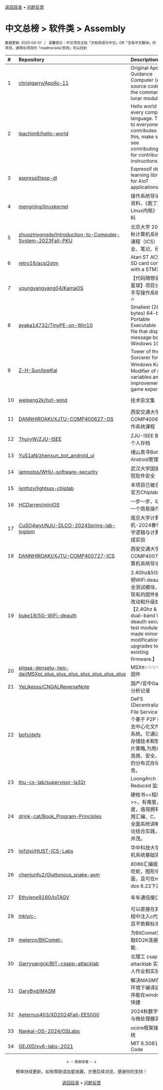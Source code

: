 <a href="https://gitee.com/GrowingGit/GitHub-Chinese-Top-Charts#github中文排行榜">返回目录</a> • <a href="/content/docs/feedback.md">问题反馈</a>

# 中文总榜 > 软件类 > Assembly
<sub>数据更新: 2025-04-01&nbsp;&nbsp;&nbsp;/&nbsp;&nbsp;&nbsp;温馨提示：中文项目泛指「文档母语为中文」OR「含有中文翻译」的项目，通常在项目的「readme/wiki/官网」可以找到</sub>

|#|Repository|Description|Stars|Updated|
|:-|:-|:-|:-|:-|
|1|[chrislgarry/Apollo-11](https://github.com/chrislgarry/Apollo-11)|Original Apollo 11 Guidance Computer (AGC) source code for the command and lunar modules.|61467|2025-03-16|
|2|[leachim6/hello-world](https://github.com/leachim6/hello-world)|Hello world in every computer language.  Thanks to everyone who contributes to this, make sure to see contributing.md for contribution instructions!|11244|2024-12-29|
|3|[espressif/esp-dl](https://github.com/espressif/esp-dl)|Espressif deep-learning library for AIoT applications|671|2025-03-28|
|4|[mengning/linuxkernel](https://github.com/mengning/linuxkernel)|操作系统导论教学资料、《庖丁解牛Linux内核》配套资料|274|2025-03-25|
|5|[zhuozhiyongde/Introduction-to-Computer-System-2023Fall-PKU](https://github.com/zhuozhiyongde/Introduction-to-Computer-System-2023Fall-PKU)|北京大学 2023 年秋计算机系统导论课程（ICS）作业、笔记、经验|231|2025-03-17|
|6|[retro16/acsi2stm](https://github.com/retro16/acsi2stm)|Atari ST ACSI to SD card converter with a STM32|178|2025-03-24|
|7|[youngyangyang04/KamaOS](https://github.com/youngyangyang04/KamaOS)|【代码随想录知识星球】项目分享-手写操作系统内核🔥|166|2024-12-14|
|8|[ayaka14732/TinyPE-on-Win10](https://github.com/ayaka14732/TinyPE-on-Win10)|Smallest (268 bytes) 64-bit Portable Executable (PE) file that displays a message box on Windows 10|110|2024-11-21|
|9|[Z-H-Sun/tswKai](https://github.com/Z-H-Sun/tswKai)|Tower of the Sorcerer for Windows Kai (改): Modifier of game variables and improvement of game experience|51|2024-12-11|
|10|[weipeng2k/hot-wind](https://github.com/weipeng2k/hot-wind)|技术杂文集|33|2024-12-02|
|11|[DANNHIROAKI/XJTU-COMP400627-OS](https://github.com/DANNHIROAKI/XJTU-COMP400627-OS)|西安交通大学COMP400627操作系统课程|25|2024-11-27|
|12|[ThuryW/ZJU-ISEE](https://github.com/ThuryW/ZJU-ISEE)|ZJU-ISEE 微电子 个人存档|25|2025-03-03|
|13|[YuS1aN/zhenxun_bot_android_ui](https://github.com/YuS1aN/zhenxun_bot_android_ui)|绪山真寻Bot的Android管理后台|14|2025-01-04|
|14|[iamnotss/WHU-software-security](https://github.com/iamnotss/WHU-software-security)|武汉大学国家网安院软件安全|12|2024-12-09|
|15|[isnthzy/lightsss-chiplab](https://github.com/isnthzy/lightsss-chiplab)|本项目已被合并至官方Chiplab中|10|2025-01-13|
|16|[HCDarren/miniOS](https://github.com/HCDarren/miniOS)|一步一步，动手写一个简易操作系统|9|2025-03-08|
|17|[CuSO4wyt/NJU-DLCO-2024Spring-lab-logisim](https://github.com/CuSO4wyt/NJU-DLCO-2024Spring-lab-logisim)|南京大学计算机-2024春季的数字逻辑与计算机组成实验|9|2025-02-18|
|18|[DANNHIROAKI/XJTU-COMP400727-ICS](https://github.com/DANNHIROAKI/XJTU-COMP400727-ICS)|西安交通大学COMP400727计算机系统导论课程|9|2024-11-27|
|19|[buke18/5G-WiFi-deauth](https://github.com/buke18/5G-WiFi-deauth)|2.4Ghz&5Ghz双频WiFi deauth 安全测试模块，并对现有的固件做了小改动和升级处理【2.4Ghz & 5Ghz dual-band WiFi deauth security test module, and made minor modifications and upgrades to the existing firmware.】|8|2025-01-18|
|20|[piigaa-densetu-two-dai/MSXpi_plus_plus_plus_plus_plus_plus_plus](https://github.com/piigaa-densetu-two-dai/MSXpi_plus_plus_plus_plus_plus_plus_plus)|MSXπ✨✨✨✨✨✨✨固件|8|2025-03-21|
|21|[YeLikesss/CNGALReverseNote](https://github.com/YeLikesss/CNGALReverseNote)|国产/官中Galgame分析记录|8|2025-01-29|
|22|[bpfs/defs](https://github.com/bpfs/defs)|DeFS (Decentralized File Service) 是一个基于 P2P 网络的去中心化文件存储系统。它通过动态存储技术和智能分片策略,为用户提供高效、安全、可靠的分布式存储服务。|8|2025-03-18|
|23|[thu-cs-lab/supervisor-la32r](https://github.com/thu-cs-lab/supervisor-la32r)|LoongArch 32 Reduced 监控程序|6|2024-12-19|
|24|[drink-cat/Book_Program-Principles](https://github.com/drink-cat/Book_Program-Principles)|硬核书<<程序原理>>，有难度，有深度，值得拥有！    使用汇编、C、Java全面系统讲解，理论结合实践，图表并茂。|4|2025-03-21|
|25|[lxjfzlxj/HUST-ICS-Labs](https://github.com/lxjfzlxj/HUST-ICS-Labs)|华中科技大学计算机系统基础实验|4|2024-12-04|
|26|[chenjunfu2/Gluttonous_snake-asm](https://github.com/chenjunfu2/Gluttonous_snake-asm)|8086汇编版本贪吃蛇，图形化界面，且可在ms-dos 6.22下运行|4|2025-01-07|
|27|[Ethylene9160/IoTAGV](https://github.com/Ethylene9160/IoTAGV)|车车通信接口。|4|2024-12-06|
|28|[lnkly/c-](https://github.com/lnkly/c-)|可以直接在其他进程中注入c代码 而且不依赖标准库|3|2025-01-26|
|29|[meiercn/BitComet-](https://github.com/meiercn/BitComet-)|为BitComet添加提取ED2K连接的功能.|3|2024-11-21|
|30|[Garryyangck/BIT-csapp-attacklab](https://github.com/Garryyangck/BIT-csapp-attacklab)|北理工 csapp 课程 attacklab 实验个人作业和实验报告|3|2024-11-05|
|31|[GaryByd/MASM](https://github.com/GaryByd/MASM)|解决MASM在x86环境下编译后的程序能在windows下快捷|3|2024-10-26|
|32|[Aeternus403/XD2024Fall-EE5000](https://github.com/Aeternus403/XD2024Fall-EE5000)|2024秋数字逻辑与微处理器实验|3|2024-11-14|
|33|[Nankai-OS-2024/OSLabs](https://github.com/Nankai-OS-2024/OSLabs)|ucore框架操作系统|3|2024-12-16|
|34|[GEJXD/xv6-labs-2021](https://github.com/GEJXD/xv6-labs-2021)|MIT 6.S081 Lab Code|3|2024-12-10|

<div align="center">
    <p><sub>↓ -- 感谢读者 -- ↓</sub></p>
    榜单持续更新，如有帮助请加星收藏，方便后续浏览，感谢你的支持！
</div>

<br/>

<div align="center"><a href="https://gitee.com/GrowingGit/GitHub-Chinese-Top-Charts#github中文排行榜">返回目录</a> • <a href="/content/docs/feedback.md">问题反馈</a></div>
